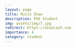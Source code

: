 ```yaml
---
layout: page
title: Rulin Shao
description: PhD Student
img: assets/img/7.jpg
redirect: https://unsplash.com
importance: 4
category: student
---
```

